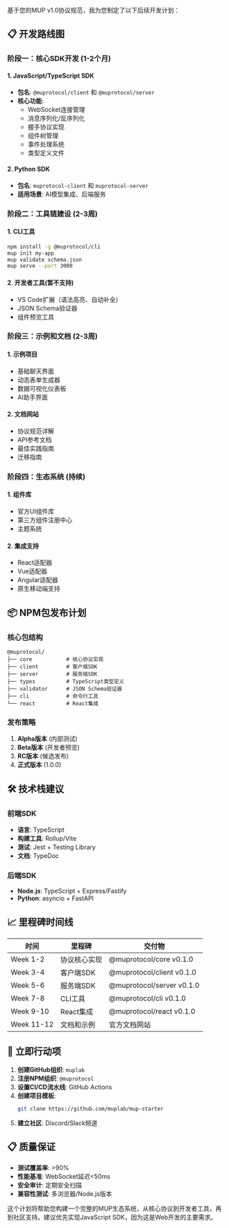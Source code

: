 


          
基于您的MUP v1.0协议规范，我为您制定了以下后续开发计划：

## 📋 开发路线图

### 阶段一：核心SDK开发 (1-2个月)

#### 1. JavaScript/TypeScript SDK
- **包名**: `@muprotocol/client` 和 `@muprotocol/server`
- **核心功能**:
  - WebSocket连接管理
  - 消息序列化/反序列化
  - 握手协议实现
  - 组件树管理
  - 事件处理系统
  - 类型定义文件

#### 2. Python SDK
- **包名**: `muprotocol-client` 和 `muprotocol-server`
- **适用场景**: AI模型集成、后端服务


### 阶段二：工具链建设 (2-3周)

#### 1. CLI工具
```bash
npm install -g @muprotocol/cli
mup init my-app
mup validate schema.json
mup serve --port 3000
```

#### 2. 开发者工具(暂不支持)
- VS Code扩展（语法高亮、自动补全）
- JSON Schema验证器
- 组件预览工具

### 阶段三：示例和文档 (2-3周)

#### 1. 示例项目
- 基础聊天界面
- 动态表单生成器
- 数据可视化仪表板
- AI助手界面

#### 2. 文档网站
- 协议规范详解
- API参考文档
- 最佳实践指南
- 迁移指南

### 阶段四：生态系统 (持续)

#### 1. 组件库
- 官方UI组件库
- 第三方组件注册中心
- 主题系统

#### 2. 集成支持
- React适配器
- Vue适配器
- Angular适配器
- 原生移动端支持

## 📦 NPM包发布计划

### 核心包结构
```
@muprotocol/
├── core           # 核心协议实现
├── client         # 客户端SDK
├── server         # 服务端SDK
├── types          # TypeScript类型定义
├── validator      # JSON Schema验证器
├── cli            # 命令行工具
└── react          # React集成
```

### 发布策略
1. **Alpha版本** (内部测试)
2. **Beta版本** (开发者预览)
3. **RC版本** (候选发布)
4. **正式版本** (1.0.0)

## 🛠 技术栈建议

### 前端SDK
- **语言**: TypeScript
- **构建工具**: Rollup/Vite
- **测试**: Jest + Testing Library
- **文档**: TypeDoc

### 后端SDK
- **Node.js**: TypeScript + Express/Fastify
- **Python**: asyncio + FastAPI

## 📈 里程碑时间线

| 时间 | 里程碑 | 交付物 |
|------|--------|--------|
| Week 1-2 | 协议核心实现 | @muprotocol/core v0.1.0 |
| Week 3-4 | 客户端SDK | @muprotocol/client v0.1.0 |
| Week 5-6 | 服务端SDK | @muprotocol/server v0.1.0 |
| Week 7-8 | CLI工具 | @muprotocol/cli v0.1.0 |
| Week 9-10 | React集成 | @muprotocol/react v0.1.0 |
| Week 11-12 | 文档和示例 | 官方文档网站 |

## 🚀 立即行动项

1. **创建GitHub组织**: `muplab`
2. **注册NPM组织**: `@muprotocol`
3. **设置CI/CD流水线**: GitHub Actions
4. **创建项目模板**: 
   ```bash
   git clone https://github.com/muplab/mup-starter
   ```
5. **建立社区**: Discord/Slack频道

## 📋 质量保证

- **测试覆盖率**: >90%
- **性能基准**: WebSocket延迟<50ms
- **安全审计**: 定期安全扫描
- **兼容性测试**: 多浏览器/Node.js版本

这个计划将帮助您构建一个完整的MUP生态系统，从核心协议到开发者工具，再到社区支持。建议优先实现JavaScript SDK，因为这是Web开发的主要需求。
        